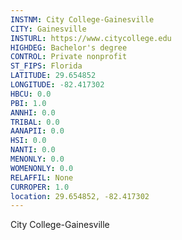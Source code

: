 ```yaml
---
INSTNM: City College-Gainesville
CITY: Gainesville
INSTURL: https://www.citycollege.edu
HIGHDEG: Bachelor's degree
CONTROL: Private nonprofit
ST_FIPS: Florida
LATITUDE: 29.654852
LONGITUDE: -82.417302
HBCU: 0.0
PBI: 1.0
ANNHI: 0.0
TRIBAL: 0.0
AANAPII: 0.0
HSI: 0.0
NANTI: 0.0
MENONLY: 0.0
WOMENONLY: 0.0
RELAFFIL: None
CURROPER: 1.0
location: 29.654852, -82.417302
---
```

City College-Gainesville